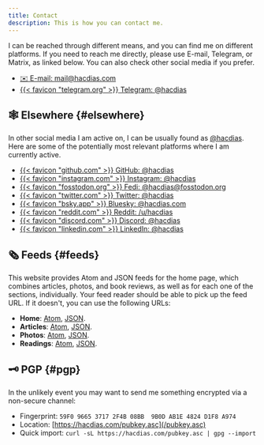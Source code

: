 ```yaml
---
title: Contact
description: This is how you can contact me.
---
```


I can be reached through different means, and you can find me on different platforms. If you need to reach me directly, please use E-mail, Telegram, or Matrix, as linked below. You can also check other social media if you prefer.

<div class='terms grid bold'>

- [✉️ E-mail: mail@hacdias.com](mailto:mail@hacdias.com)
- [{{< favicon "telegram.org" >}} Telegram: @hacdias](https://t.me/hacdias)

</div>

## 🕸 Elsewhere {#elsewhere}

In other social media I am active on, I can be usually found as [@hacdias](/about/#handle). Here are some of the potentially most relevant platforms where I am currently active.

<div class='terms grid bold'>

- [{{< favicon "github.com" >}} GitHub: @hacdias](https://github.com/hacdias)
- [{{< favicon "instagram.com" >}} Instagram: @hacdias](https://instagram.com/hacdias)
- [{{< favicon "fosstodon.org" >}} Fedi: @hacdias@fosstodon.org](https://fosstodon.org/@hacdias)
- [{{< favicon "twitter.com" >}} Twitter: @hacdias](https://twitter.com/hacdias)
- [{{< favicon "bsky.app" >}} Bluesky: @hacdias.com](https://bsky.app/profile/hacdias.com)
- [{{< favicon "reddit.com" >}} Reddit: /u/hacdias](https://reddit.com/u/hacdias)
- [{{< favicon "discord.com" >}} Discord: @hacdias](https://discord.com/users/hacdias)
- [{{< favicon "linkedin.com" >}} LinkedIn: @hacdias](https://linkedin.com/in/hacdias)

</div>

## 🗞 Feeds {#feeds}

This website provides Atom and JSON feeds for the home page, which combines articles, photos, and book reviews, as well as for each one of the sections, individually. Your feed reader should be able to pick up the feed URL. If it doesn't, you can use the following URLs:

- **Home**: [Atom](/feed.xml), [JSON](/feed.json).
- **Articles**: [Atom](/articles/feed.xml), [JSON](/articles/feed.json).
- **Photos**: [Atom](/photos/feed.xml), [JSON](/photos/feed.json).
- **Readings**: [Atom](/readings/feed.xml), [JSON](/readings/feed.json).

## 🗝 PGP {#pgp}

In the unlikely event you may want to send me something encrypted via a non-secure channel:

- Fingerprint: `59F0 9665 3717 2F4B 08BB  9B0D AB1E 4824 D1F8 A974`
- Location: [https://hacdias.com/pubkey.asc](/pubkey.asc)
- Quick import: `curl -sL https://hacdias.com/pubkey.asc | gpg --import`
